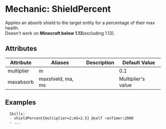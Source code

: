 Mechanic: ShieldPercent
=======================

Applies an absorb shield to the target entity for a percentage of their
max health.  
Doesn't work on **Minecraft below 1.13**(excluding 1.13).

Attributes
----------

| Attribute  | Aliases           | Description | Default Value      |
|------------|-------------------|-------------|--------------------|
| multiplier | m                 |             | 0.1                |
| maxabsorb  | maxshield, ma, ms |             | Multiplier's value |

  

Examples
--------

      Skills:
      - shieldPercent{multiplier=2;mS=2.5} @self ~onTimer:2000
      - ...